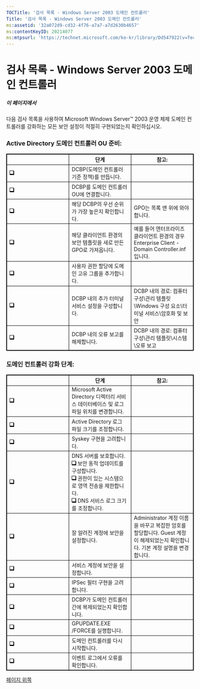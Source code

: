 ```yaml
---
TOCTitle: '검사 목록 - Windows Server 2003 도메인 컨트롤러'
Title: '검사 목록 - Windows Server 2003 도메인 컨트롤러'
ms:assetid: '32a072d9-cd32-4f76-a7a7-a7d2630b4657'
ms:contentKeyID: 20214077
ms:mtpsurl: 'https://technet.microsoft.com/ko-kr/library/Dd547922(v=TechNet.10)'
---
```


검사 목록 - Windows Server 2003 도메인 컨트롤러
===============================================

##### 이 페이지에서

[](#xsltsection121121120120)

다음 검사 목록을 사용하여 Microsoft Windows Server™ 2003 운영 체제 도메인 컨트롤러를 강화하는 모든 보안 설정이 적절히 구현되었는지 확인하십시오.

### Active Directory 도메인 컨트롤러 OU 준비:

<p> </p>
<table style="border:1px solid black;">
<colgroup>
<col width="33%" />
<col width="33%" />
<col width="33%" />
</colgroup>
<thead>
<tr class="header">
<th style="border:1px solid black;" ></th>
<th style="border:1px solid black;" >단계</th>
<th style="border:1px solid black;" >참고:</th>
</tr>
</thead>
<tbody>
<tr class="odd">
<td style="border:1px solid black;"><img src="images/Dd547922.mnp_checkbox(ko-kr,TechNet.10).gif" /></td>
<td style="border:1px solid black;">DCBP(도메인 컨트롤러 기준 정책)를 만듭니다.</td>
<td style="border:1px solid black;"></td>
</tr>
<tr class="even">
<td style="border:1px solid black;"><img src="images/Dd547922.mnp_checkbox(ko-kr,TechNet.10).gif" /></td>
<td style="border:1px solid black;">DCBP를 도메인 컨트롤러 OU에 연결합니다.</td>
<td style="border:1px solid black;"></td>
</tr>
<tr class="odd">
<td style="border:1px solid black;"><img src="images/Dd547922.mnp_checkbox(ko-kr,TechNet.10).gif" /></td>
<td style="border:1px solid black;">해당 DCBP의 우선 순위가 가장 높은지 확인합니다.</td>
<td style="border:1px solid black;">GPO는 목록 맨 위에 와야 합니다.</td>
</tr>
<tr class="even">
<td style="border:1px solid black;"><img src="images/Dd547922.mnp_checkbox(ko-kr,TechNet.10).gif" /></td>
<td style="border:1px solid black;">해당 클라이언트 환경의 보안 템플릿을 새로 만든 GPO로 가져옵니다.</td>
<td style="border:1px solid black;">예를 들어 엔터프라이즈 클라이언트 환경의 경우 Enterprise Client - Domain Controller.inf입니다.</td>
</tr>
<tr class="odd">
<td style="border:1px solid black;"><img src="images/Dd547922.mnp_checkbox(ko-kr,TechNet.10).gif" /></td>
<td style="border:1px solid black;">사용자 권한 할당에 도메인 고유 그룹을 추가합니다.</td>
<td style="border:1px solid black;"></td>
</tr>
<tr class="even">
<td style="border:1px solid black;"><img src="images/Dd547922.mnp_checkbox(ko-kr,TechNet.10).gif" /></td>
<td style="border:1px solid black;">DCBP 내의 추가 터미널 서비스 설정을 구성합니다.</td>
<td style="border:1px solid black;">DCBP 내의 경로: 컴퓨터 구성\관리 템플릿\Windows 구성 요소\터미널 서비스\암호화 및 보안</td>
</tr>
<tr class="odd">
<td style="border:1px solid black;"><img src="images/Dd547922.mnp_checkbox(ko-kr,TechNet.10).gif" /></td>
<td style="border:1px solid black;">DCBP 내의 오류 보고를 해제합니다.</td>
<td style="border:1px solid black;">DCBP 내의 경로: 컴퓨터 구성\관리 템플릿\시스템\오류 보고</td>
</tr>
</tbody>
</table>
  
### 도메인 컨트롤러 강화 단계:

<p> </p>
<table style="border:1px solid black;">
<colgroup>
<col width="33%" />
<col width="33%" />
<col width="33%" />
</colgroup>
<thead>
<tr class="header">
<th style="border:1px solid black;" ></th>
<th style="border:1px solid black;" >단계</th>
<th style="border:1px solid black;" >참고:</th>
</tr>
</thead>
<tbody>
<tr class="odd">
<td style="border:1px solid black;"><img src="images/Dd547922.mnp_checkbox(ko-kr,TechNet.10).gif" /></td>
<td style="border:1px solid black;">Microsoft Active Directory 디렉터리 서비스 데이터베이스 및 로그 파일 위치를 변경합니다.</td>
<td style="border:1px solid black;"></td>
</tr>
<tr class="even">
<td style="border:1px solid black;"><img src="images/Dd547922.mnp_checkbox(ko-kr,TechNet.10).gif" /></td>
<td style="border:1px solid black;">Active Directory 로그 파일 크기를 조정합니다.</td>
<td style="border:1px solid black;"></td>
</tr>
<tr class="odd">
<td style="border:1px solid black;"><img src="images/Dd547922.mnp_checkbox(ko-kr,TechNet.10).gif" /></td>
<td style="border:1px solid black;">Syskey 구현을 고려합니다.</td>
<td style="border:1px solid black;"></td>
</tr>
<tr class="even">
<td style="border:1px solid black;"><img src="images/Dd547922.mnp_checkbox(ko-kr,TechNet.10).gif" /></td>
<td style="border:1px solid black;">DNS 서버를 보호합니다.
<br />
<img src="images/Dd547922.mnp_checkbox(ko-kr,TechNet.10).gif" /> 보안 동적 업데이트를 구성합니다.<br />
<img src="images/Dd547922.mnp_checkbox(ko-kr,TechNet.10).gif" /> 권한이 있는 시스템으로 영역 전송을 제한합니다.<br />
<img src="images/Dd547922.mnp_checkbox(ko-kr,TechNet.10).gif" /> DNS 서비스 로그 크기를 조정합니다.</td>
<td style="border:1px solid black;"></td>
</tr>
<tr class="odd">
<td style="border:1px solid black;"><img src="images/Dd547922.mnp_checkbox(ko-kr,TechNet.10).gif" /></td>
<td style="border:1px solid black;">잘 알려진 계정에 보안을 설정합니다.</td>
<td style="border:1px solid black;">Administrator 계정 이름을 바꾸고 복잡한 암호를 할당합니다. Guest 계정이 해제되었는지 확인합니다. 기본 계정 설명을 변경합니다.</td>
</tr>
<tr class="even">
<td style="border:1px solid black;"><img src="images/Dd547922.mnp_checkbox(ko-kr,TechNet.10).gif" /></td>
<td style="border:1px solid black;">서비스 계정에 보안을 설정합니다.</td>
<td style="border:1px solid black;"></td>
</tr>
<tr class="odd">
<td style="border:1px solid black;"><img src="images/Dd547922.mnp_checkbox(ko-kr,TechNet.10).gif" /></td>
<td style="border:1px solid black;">IPSec 필터 구현을 고려합니다.</td>
<td style="border:1px solid black;"></td>
</tr>
<tr class="even">
<td style="border:1px solid black;"><img src="images/Dd547922.mnp_checkbox(ko-kr,TechNet.10).gif" /></td>
<td style="border:1px solid black;">DCBP가 도메인 컨트롤러 간에 복제되었는지 확인합니다.</td>
<td style="border:1px solid black;"></td>
</tr>
<tr class="odd">
<td style="border:1px solid black;"><img src="images/Dd547922.mnp_checkbox(ko-kr,TechNet.10).gif" /></td>
<td style="border:1px solid black;">GPUPDATE.EXE /FORCE를 실행합니다.</td>
<td style="border:1px solid black;"></td>
</tr>
<tr class="even">
<td style="border:1px solid black;"><img src="images/Dd547922.mnp_checkbox(ko-kr,TechNet.10).gif" /></td>
<td style="border:1px solid black;">도메인 컨트롤러를 다시 시작합니다.</td>
<td style="border:1px solid black;"></td>
</tr>
<tr class="odd">
<td style="border:1px solid black;"><img src="images/Dd547922.mnp_checkbox(ko-kr,TechNet.10).gif" /></td>
<td style="border:1px solid black;">이벤트 로그에서 오류를 확인합니다.</td>
<td style="border:1px solid black;"></td>
</tr>
</tbody>
</table>
  
[](#mainsection)[페이지 위쪽](#mainsection)
